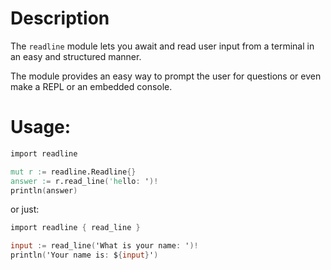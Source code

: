 # Description

The `readline` module lets you await and read user input
from a terminal in an easy and structured manner.

The module provides an easy way to prompt the user for
questions or even make a REPL or an embedded console.

# Usage:

```v
import readline

mut r := readline.Readline{}
answer := r.read_line('hello: ')!
println(answer)
```

or just:

```v
import readline { read_line }

input := read_line('What is your name: ')!
println('Your name is: ${input}')
```
